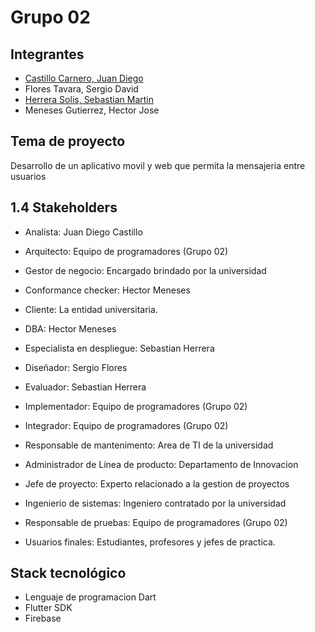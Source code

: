 # Grupo 02
## Integrantes
- [Castillo Carnero, Juan Diego](./Integrantes/castillo/jd.md)
- Flores Tavara, Sergio David
- [Herrera Solis, Sebastian Martin](./Integrantes/herrera/herrera.md)
- Meneses Gutierrez, Hector Jose

## Tema de proyecto
Desarrollo de un aplicativo movil y web que permita la mensajeria entre usuarios
 
## 1.4 Stakeholders
- Analista: Juan Diego Castillo
- Arquitecto: Equipo de programadores (Grupo 02)

- Gestor de negocio: Encargado brindado por la universidad
- Conformance checker: Hector Meneses
- Cliente: La entidad universitaria.
- DBA: Hector Meneses
- Especialista en despliegue: Sebastian Herrera
- Diseñador: Sergio Flores 
- Evaluador: Sebastian Herrera
- Implementador: Equipo de programadores (Grupo 02)
- Integrador: Equipo de programadores (Grupo 02)
- Responsable de mantenimento: Area de TI de la universidad
- Administrador de Línea de producto: Departamento de Innovacion
- Jefe de proyecto: Experto relacionado a la gestion de proyectos
- Ingenierio de sistemas: Ingeniero contratado por la universidad
- Responsable de pruebas: Equipo de programadores (Grupo 02)
-  Usuarios finales: Estudiantes, profesores y jefes de practica.

## Stack tecnológico 

- Lenguaje de programacion Dart
- Flutter SDK
- Firebase 